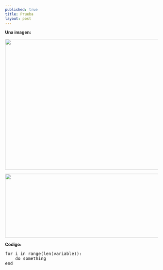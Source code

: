 ```yaml
---
published: true
title: Prueba
layout: post
---
```


__Una imagen:__

<img src="https://raw.githubusercontent.com/nicomedinap/nicomedinap.github.io/master/J_Ks_solo.png"
 height="430" width="750">
 
 <img src="https://raw.githubusercontent.com/nicomedinap/nicomedinap.github.io/master/Imagenes.jpg"
 height="210" width="800">


__Codigo:__

<p>
    <pre>
for i in range(len(variable)):
    do something
end</pre>
</p>
